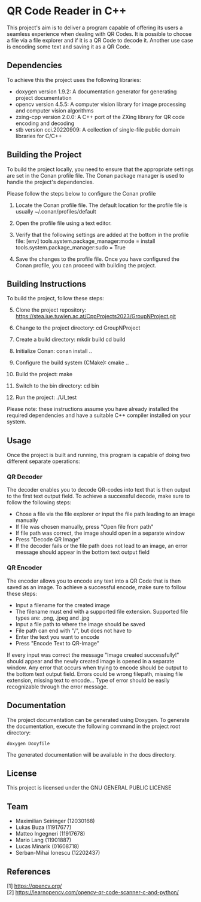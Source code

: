 <!-- Choose a meaningful title for your project -->
# QR Code Reader in C++

This project's aim is to deliver a program capable of offering its users a seamless experience when dealing with QR Codes. It is possible to choose a file via a file explorer and if it is a QR Code to decode it. Another use case is encoding some text and saving it as a QR Code. 

## Dependencies

To achieve this the project uses the following libraries:

+ doxygen version 1.9.2: A documentation generator for generating project documentation <br>
+ opencv version 4.5.5: A computer vision library for image processing and computer vision algorithms <br>
+ zxing-cpp version 2.0.0: A C++ port of the ZXing library for QR code encoding and decoding <br>
+ stb version cci.20220909: A collection of single-file public domain libraries for C/C++ <br>

## Building the Project

To build the project locally, you need to ensure that the appropriate settings are set in the Conan profile file. The Conan package manager is used to handle the project's dependencies.

Please follow the steps below to configure the Conan profile
1. Locate the Conan profile file. The default location for the profile file is usually
    ~/.conan/profiles/default
2. Open the profile file using a text editor.
3. Verify that the following settings are added at the bottom in the profile file:
    [env]
    tools.system.package_manager:mode = install
    tools.system.package_manager:sudo = True

4. Save the changes to the profile file.
Once you have configured the Conan profile, you can proceed with building the project.

## Building Instructions

To build the project, follow these steps:

5. Clone the project repository:
    https://stea.iue.tuwien.ac.at/CppProjects2023/GroupNProject.git

6. Change to the project directory:
    cd GroupNProject

7. Create a build directory:
    mkdir build
    cd build

8. Initialize Conan:
    conan install ..

9. Configure the build system (CMake):
    cmake ..

10. Build the project:
    make

11. Switch to the bin directory:
    cd bin

12. Run the project:
    ./UI_test

Please note: these instructions assume you have already installed the required dependencies and have a suitable C++ compiler installed on your system.

## Usage
Once the project is built and running, this program is capable of doing two different separate operations:

### QR Decoder 
The decoder enables you to decode QR-codes into text that is then output to the first text output field. 
To achieve a successful decode, make sure to follow the following steps:

+ Chose a file via the file explorer or input the file path leading to an image manually
+ If file was chosen manually, press "Open file from path"
+ If file path was correct, the image should open in a separate window
+ Press "Decode QR Image"
+ If the decoder fails or the file path does not lead to an image, an error message should appear in the bottom text output field

### QR Encoder
The encoder allows you to encode any text into a QR Code that is then saved as an image. 
To achieve a successful encode, make sure to follow these steps:

+ Input a filename for the created image
+ The filename must end with a supported file extension. Supported file types are: .png, .jpeg and .jpg
+ Input a file path to where the image should be saved
+ File path can end with "/", but does not have to
+ Enter the text you want to encode
+ Press "Encode Text to QR-Image"

If every input was correct the message "Image created successfully!" should appear and the newly created image is opened in a separate window. 
Any error that occurs when trying to encode should be output to the bottom text output field. Errors could be wrong filepath, missing file extension, missing text to encode… Type of error should be easily recognizable through the error message.

## Documentation

The project documentation can be generated using Doxygen. To generate the documentation, execute the following command in the project root directory:

    doxygen Doxyfile


The generated documentation will be available in the docs directory.

## License
This project is licensed under the GNU GENERAL PUBLIC LICENSE

## Team
<!-- A list of team mebers including student ID and their tasks.
NOTE: "Testing" is not a valid task: EVERY memeber should immediately write tests for the components they implemented. However, there should be one person tying all tests together and creating some end-to-end tests. -->
- Maximilian Seiringer (12030168)
- Lukas Buza (11917677)
- Matteo Ingegneri (11917678)
- Mario Lang (11901887)
- Lucas Minarik (01608718)
- Serban-Mihai Ionescu  (12202437)


## References
[1] https://opencv.org/<br>
[2] https://learnopencv.com/opencv-qr-code-scanner-c-and-python/<br>
